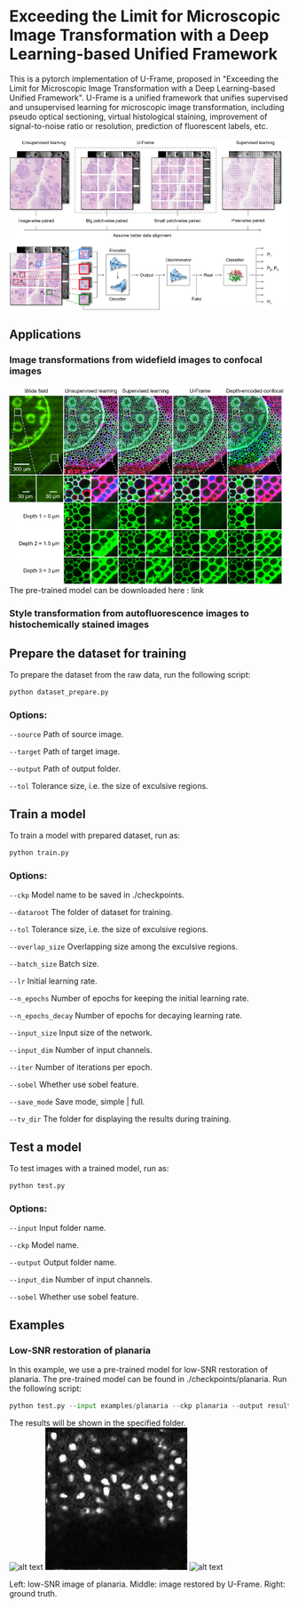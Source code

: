 # Exceeding the Limit for Microscopic Image Transformation with a Deep Learning-based Unified Framework   
This is a pytorch implementation of U-Frame, proposed in "Exceeding the Limit for Microscopic Image Transformation with a Deep Learning-based Unified Framework". U-Frame is a unified framework that unifies supervised and unsupervised learning for microscopic image transformation, including pseudo optical sectioning, virtual histological staining, improvement of signal-to-noise ratio or resolution, prediction of fluorescent labels, etc. 

![alt text](https://github.com/TABLAB-HKUST/U-Frame/blob/5716133a2923db79e19440841a843c5189156253/examples/fig%201.jpg)

## Applications
### Image transformations from widefield images to confocal images
![alt text](https://github.com/TABLAB-HKUST/U-Frame/blob/75238f78834a46b836d77428cc71552e65fd23e9/examples/confocal.jpg)
The pre-trained model can be downloaded here : link

### Style transformation from autofluorescence images to histochemically stained images


##  Prepare the dataset for training
To prepare the dataset from the raw data, run the following script:
```python
python dataset_prepare.py 
```
### Options:
```--source```	Path of source image.

```--target```	Path of target image.

```--output```	Path of output folder.

```--tol```	Tolerance size, i.e. the size of exculsive regions.


##  Train a model
To train a model with prepared dataset, run as:
```python
python train.py 
```

### Options:
```--ckp```	Model name to be saved in ./checkpoints.

```--dataroot```	The folder of dataset for training.

```--tol```	Tolerance size, i.e. the size of exculsive regions.

```--overlap_size```	Overlapping size among the exculsive regions.

```--batch_size```	Batch size.

```--lr```	Initial learning rate.

```--n_epochs```	Number of epochs for keeping the initial learning rate.

```--n_epochs_decay```	Number of epochs for decaying learning rate.

```--input_size```	Input size of the network.

```--input_dim```	Number of input channels.

```--iter```	Number of iterations per epoch.

```--sobel```	Whether use sobel feature.

```--save_mode```	Save mode, simple | full.

```--tv_dir```	The folder for displaying the results during training.

## Test a model
To test images with a trained model, run as:
```python
python test.py 
```
### Options:
```--input```	Input folder name.

```--ckp```	Model name.

```--output```	Output folder name.

```--input_dim```	Number of input channels.

```--sobel```	Whether use sobel feature.

## Examples
### Low-SNR restoration of planaria
In this example, we use a pre-trained model for low-SNR restoration of planaria. The pre-trained model can be found in ./checkpoints/planaria. Run the following script:
```python
python test.py --input examples/planaria --ckp planaria --output results/planaria --input_dim 1
```
The results will be shown in the specified folder.                
![alt text](https://github.com/TABLAB-HKUST/WeCREST/blob/bb34aa78773ad8c65ea3c415cca6347ade56e65e/examples/planaria/input.png)
![alt text](https://github.com/weixingdai/CMIT/blob/94d5b8cc787bdf0c04446403c4d1c1f6f71c36cd/results/planaria/fake_cmit_input.png)
![alt text](https://github.com/TABLAB-HKUST/WeCREST/blob/c60dd08b52062b885b0190bef5133f7b473ce18f/examples/planaria%20ground%20truth/gt.png)

Left: low-SNR image of planaria. Middle: image restored by U-Frame.  Right:  ground truth.

